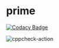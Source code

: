 # prime

[![Codacy Badge](https://api.codacy.com/project/badge/Grade/311196ee246c46a6869251cc6a47913d)](https://app.codacy.com/manual/stepin104928/prime?utm_source=github.com&utm_medium=referral&utm_content=stepin104928/prime&utm_campaign=Badge_Grade_Dashboard)

![cppcheck-action](https://github.com/stepin104928/prime/workflows/cppcheck-action/badge.svg)
